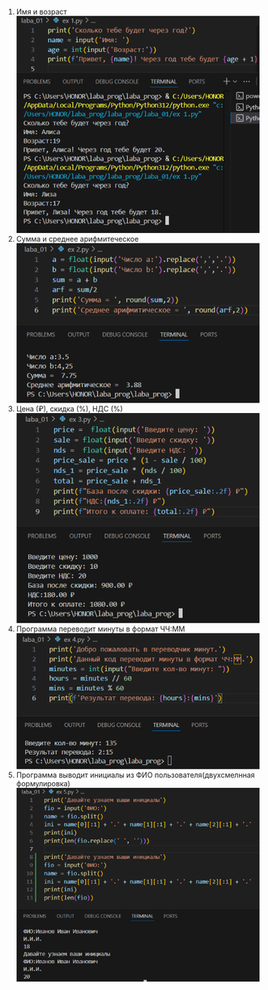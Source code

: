 1) Имя и возраст
![alt text](images/img01.png)
2) Сумма и среднее арифмитеческое 
![alt text](images/img02.png)
3) Цена (₽), скидка (%), НДС (%) 
![alt text](images/img03.png)
4) Программа переводит минуты в формат ЧЧ:ММ
![alt text]( images/img04.png)
5) Программа выводит инициалы из ФИО пользователя(двухсмелнная формулировка)
![alt text](images/img05.png)